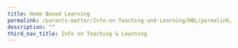 ```yaml
---
title: Home Based Learning
permalink: /parents-matter/Info-on-Teaching-and-Learning/HBL/permalink/
description: ""
third_nav_title: Info on Teaching & Learning
---
```

